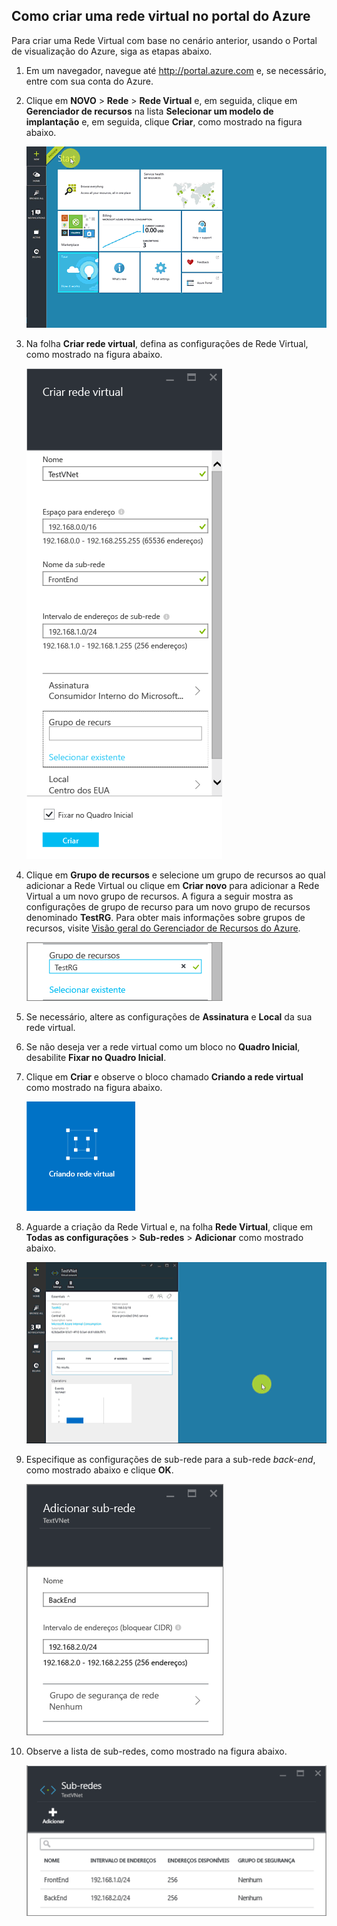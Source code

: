 ## Como criar uma rede virtual no portal do Azure
Para criar uma Rede Virtual com base no cenário anterior, usando o Portal de visualização do Azure, siga as etapas abaixo.

1. Em um navegador, navegue até http://portal.azure.com e, se necessário, entre com sua conta do Azure.
2. Clique em **NOVO** > **Rede** > **Rede Virtual** e, em seguida, clique em **Gerenciador de recursos** na lista **Selecionar um modelo de implantação** e, em seguida, clique **Criar**, como mostrado na figura abaixo.
   
    ![Criar rede virtual no portal do Azure](./media/virtual-networks-create-vnet-arm-pportal-include/vnet-create-arm-pportal-figure1.gif)
3. Na folha **Criar rede virtual**, defina as configurações de Rede Virtual, como mostrado na figura abaixo.
   
    ![Criar folha de rede virtual](./media/virtual-networks-create-vnet-arm-pportal-include/vnet-create-arm-pportal-figure2.png)
4. Clique em **Grupo de recursos** e selecione um grupo de recursos ao qual adicionar a Rede Virtual ou clique em **Criar novo** para adicionar a Rede Virtual a um novo grupo de recursos. A figura a seguir mostra as configurações de grupo de recurso para um novo grupo de recursos denominado **TestRG**. Para obter mais informações sobre grupos de recursos, visite [Visão geral do Gerenciador de Recursos do Azure](../articles/resource-group-overview.md#resource-groups).
   
    ![Grupo de recursos](./media/virtual-networks-create-vnet-arm-pportal-include/vnet-create-arm-pportal-figure3.png)
5. Se necessário, altere as configurações de **Assinatura** e **Local** da sua rede virtual.
6. Se não deseja ver a rede virtual como um bloco no **Quadro Inicial**, desabilite **Fixar no Quadro Inicial**.
7. Clique em **Criar** e observe o bloco chamado **Criando a rede virtual** como mostrado na figura abaixo.
   
    ![Criar bloco de rede virtual](./media/virtual-networks-create-vnet-arm-pportal-include/vnet-create-arm-pportal-figure4.png)
8. Aguarde a criação da Rede Virtual e, na folha **Rede Virtual**, clique em **Todas as configurações** > **Sub-redes** > **Adicionar** como mostrado abaixo.
   
    ![Como adicionar uma sub-rede no portal do Azure](./media/virtual-networks-create-vnet-arm-pportal-include/vnet-create-arm-pportal-figure5.gif)
9. Especifique as configurações de sub-rede para a sub-rede *back-end*, como mostrado abaixo e clique **OK**.
   
    ![Configurações de sub-rede](./media/virtual-networks-create-vnet-arm-pportal-include/vnet-create-arm-pportal-figure6.png)
10. Observe a lista de sub-redes, como mostrado na figura abaixo.
    
    ![Lista de sub-redes na Rede Virtual](./media/virtual-networks-create-vnet-arm-pportal-include/vnet-create-arm-pportal-figure7.png)

<!---HONumber=AcomDC_0615_2016-->